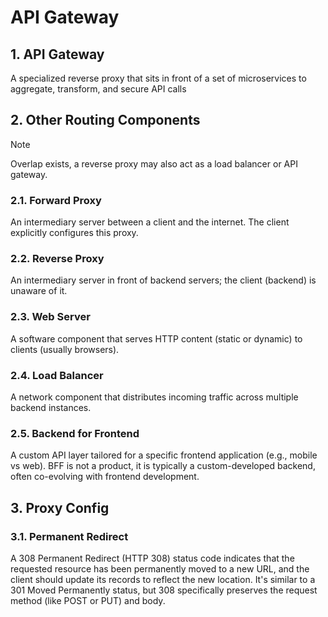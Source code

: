 # API Gateway

## 1. API Gateway

A specialized reverse proxy that sits in front of a set of microservices to aggregate, transform, and secure API calls

## 2. Other Routing Components

> [!NOTE]
> Overlap exists, a reverse proxy may also act as a load balancer or API gateway.

### 2.1. Forward Proxy

An intermediary server between a client and the internet. The client explicitly configures this proxy.

### 2.2. Reverse Proxy

An intermediary server in front of backend servers; the client (backend) is unaware of it.

### 2.3. Web Server

A software component that serves HTTP content (static or dynamic) to clients (usually browsers).

### 2.4. Load Balancer

A network component that distributes incoming traffic across multiple backend instances.

### 2.5. Backend for Frontend 

A custom API layer tailored for a specific frontend application (e.g., mobile vs web). BFF is not a product, it is typically a custom-developed backend, often co-evolving with frontend development.

## 3. Proxy Config

### 3.1. Permanent Redirect

A 308 Permanent Redirect (HTTP 308) status code indicates that the requested resource has been permanently moved to a new URL, and the client should update its records to reflect the new location. It's similar to a 301 Moved Permanently status, but 308 specifically preserves the request method (like POST or PUT) and body. 